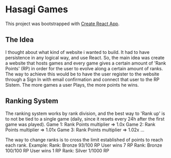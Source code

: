 # Hasagi Games

This project was bootstrapped with [Create React App](https://github.com/facebook/create-react-app).

## The Idea

I thought about what kind of website i wanted to build. It had to have persistence in any logical way, and use React.
So, the main idea was create a website that hosts games and every game gives a certain amount of 'Rank Points' (RP) in order for the user to evolve along a certain amount of ranks. The way to achieve this would be to have the user register to the website through a Sign In with email confirmation and connect that user to the RP Sistem.
The more games a user Plays, the more points he wins.

## Ranking System

The ranking system works by rank division, and the best way to 'Rank up' is to not be tied to a single game (daily, since it resets every 24h after the first game was played).
Game 1: Rank Points multiplier => 1.0x
Game 2: Rank Points multiplier => 1.01x
Game 3: Rank Points multiplier => 1.02x
...

The way to change ranks is to cross the limit established of points to reach each rank.
Example:
  Rank: Bronze 93/100 RP
  User wins 7 RP
  Rank: Bronze 100/100 RP
  User wins 1 RP
  Rank: Silver 1/1000 RP

